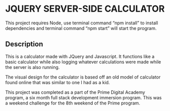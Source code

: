 # JQUERY SERVER-SIDE CALCULATOR

This project requires Node, use terminal command “npm install” to install dependencies and terminal command “npm start” will start the program.

## Description

This is a calculator made with JQuery and Javascript.  It functions like a basic calculator while also logging whatever calculations were made while the server is also running.

The visual design for the calculator is based off an old model of calculator found online that was similar to one I had as a kid.

This project was completed as a part of the Prime Digital Academy program, a six month full stack development immersion program.  This was a weekend challenge for the 8th weekend of the Prime program.